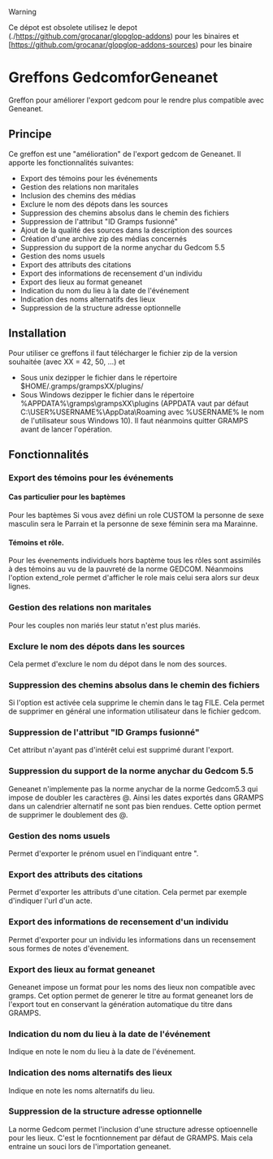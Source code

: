 
Warning

Ce dépot est obsolete
utilisez le depot (./https://github.com/grocanar/glopglop-addons) pour les binaires
et
[https://github.com/grocanar/glopglop-addons-sources) pour les binaire

# Greffons GedcomforGeneanet

Greffon pour améliorer l'export gedcom pour le rendre plus compatible avec Geneanet.

## Principe
Ce greffon est une "amélioration" de l'export gedcom de Geneanet. Il apporte les fonctionnalités suivantes:

* Export des témoins pour les événements
* Gestion des relations non maritales
* Inclusion des chemins des médias
* Exclure le nom des dépots dans les sources
* Suppression des chemins absolus dans le chemin des fichiers
* Suppression de l'attribut "ID Gramps fusionné"
* Ajout de la qualité des sources dans la description des sources
* Création d'une archive zip des médias concernés
* Suppression du support de la norme anychar du Gedcom 5.5
* Gestion des noms usuels
* Export des attributs des citations
* Export des informations de recensement d'un individu
* Export des lieux au format geneanet
* Indication du nom du lieu à la date de l'événement
* Indication des noms alternatifs des lieux
* Suppression de la structure adresse optionnelle


## Installation

Pour utiliser ce greffons il faut télécharger le fichier zip de la version souhaitée (avec XX = 42, 50, …) et

* Sous unix dezipper le fichier dans le répertoire $HOME/.gramps/grampsXX/plugins/
* Sous Windows dezipper le fichier dans le répertoire %APPDATA%\gramps\grampsXX\plugins (APPDATA vaut par défaut C:\USER%USERNAME%\AppData\Roaming avec %USERNAME% le nom de l'utilisateur sous Windows 10). Il faut néanmoins quitter GRAMPS avant de lancer l'opération.

## Fonctionnalités

### Export des témoins pour les événements

#### Cas particulier pour les baptèmes

Pour les baptèmes Si vous avez défini un role CUSTOM la personne de sexe masculin sera le Parrain et la personne de sexe féminin sera ma Marainne.

#### Témoins et rôle.

Pour les évenements individuels hors baptème tous les rôles sont assimilés à des témoins au vu de la pauvreté de la norme GEDCOM. 
Néanmoins l'option extend_role permet d'afficher le role mais celui sera alors sur deux lignes.

### Gestion des relations non maritales
Pour les couples non mariés leur statut n'est plus mariés. 

### Exclure le nom des dépots dans les sources

Cela permet d'exclure le nom du dépot dans le nom des sources.

### Suppression des chemins absolus dans le chemin des fichiers

Si l'option est activée cela supprime le chemin dans le tag FILE. 
Cela permet de supprimer en général une information utilisateur dans le fichier gedcom.

### Suppression de l'attribut "ID Gramps fusionné"

Cet attribut n'ayant pas d'intérêt celui est supprimé durant l'export.

### Suppression du support de la norme anychar du Gedcom 5.5

Geneanet n'implemente pas la norme anychar de la norme Gedcom5.3 qui impose de doubler les caractères @. Ainsi les dates exportés dans GRAMPS dans un calendrier alternatif ne sont pas bien rendues. Cette option permet de supprimer le doublement des @.


### Gestion des noms usuels

Permet d'exporter le prénom usuel en l'indiquant entre ".

### Export des attributs des citations

Permet d'exporter les attributs d'une citation. Cela permet par exemple d'indiquer l'url d'un acte.

### Export des informations de recensement d'un individu

Permet d'exporter pour un individu les informations dans un recensement sous formes de notes d'évenement.
###  Export des lieux au format geneanet
Geneanet impose un format pour les noms des lieux non compatible avec gramps. Cet option permet de generer le titre au format geneanet lors de l'export tout en conservant la génération automatique du titre dans GRAMPS.

### Indication du nom du lieu à la date de l'événement

Indique en note le nom du lieu à la date de l'événement.

### Indication des noms alternatifs des lieux

Indique en note les noms alternatifs du lieu.

### Suppression de la structure adresse optionnelle

La norme Gedcom permet l'inclusion d'une structure adresse optioennelle pour les lieux. C'est le focntionnement par défaut de GRAMPS. Mais cela entraine un souci lors de l'importation geneanet. 
